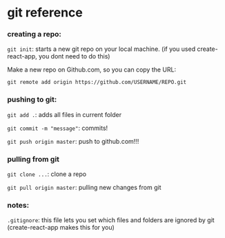 # git reference

### creating a repo:

`git init`: starts a new git repo on your local machine. (if you used create-react-app, you dont need to do this)

Make a new repo on Github.com, so you can copy the URL:

`git remote add origin https://github.com/USERNAME/REPO.git`

### pushing to git:

`git add .`: adds all files in current folder 

`git commit -m "message"`: commits!

`git push origin master`: push to github.com!!!

### pulling from git

`git clone ...`: clone a repo

`git pull origin master`: pulling new changes from git

### notes:

`.gitignore`: this file lets you set which  files and folders are ignored by git (create-react-app makes this for you)